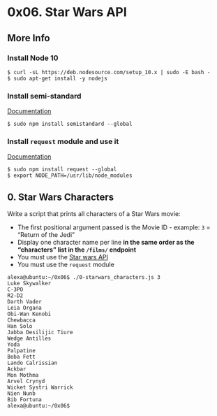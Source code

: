 #   0x06. Star Wars API


##  More Info

### Install Node 10

```
$ curl -sL https://deb.nodesource.com/setup_10.x | sudo -E bash -
$ sudo apt-get install -y nodejs
```

### Install semi-standard

[Documentation](https://intranet.alxswe.com/rltoken/WjMvQfBMKBdsNUuHyg55Dw)

```
$ sudo npm install semistandard --global
```

### Install `request` module and use it

[Documentation](https://intranet.alxswe.com/rltoken/BWz2gc45S-nZaxEY6GA6Zw)

```
$ sudo npm install request --global
$ export NODE_PATH=/usr/lib/node_modules
```

##  0. Star Wars Characters

Write a script that prints all characters of a Star Wars movie:

*   The first positional argument passed is the Movie ID - example: `3` = “Return of the Jedi”
*   Display one character name per line **in the same order as the “characters” list in the `/films/` endpoint**
*   You must use the [Star wars API](https://intranet.alxswe.com/rltoken/gh_NaSUk9QlXHVoACFU-tg)
*   You must use the `request` module

```
alexa@ubuntu:~/0x06$ ./0-starwars_characters.js 3
Luke Skywalker
C-3PO
R2-D2
Darth Vader
Leia Organa
Obi-Wan Kenobi
Chewbacca
Han Solo
Jabba Desilijic Tiure
Wedge Antilles
Yoda
Palpatine
Boba Fett
Lando Calrissian
Ackbar
Mon Mothma
Arvel Crynyd
Wicket Systri Warrick
Nien Nunb
Bib Fortuna
alexa@ubuntu:~/0x06$ 
```
